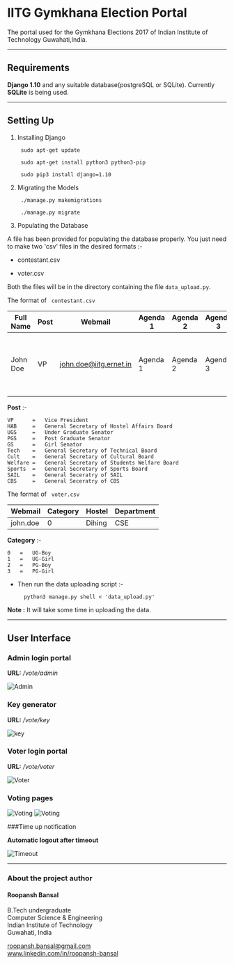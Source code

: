 # IITG Gymkhana Election Portal

The portal used for the Gymkhana Elections 2017 of Indian Institute of Technology Guwahati,India.

___

## Requirements

**Django 1.10** and any suitable database(postgreSQL or SQLite). Currently **SQLite** is being used.

___

## Setting Up

1. Installing Django

		sudo apt-get update

		sudo apt-get install python3 python3-pip

		sudo pip3 install django=1.10

2. Migrating the Models

		./manage.py makemigrations

		./manage.py migrate		

3. Populating the Database

A file has been provided for populating the database properly. You just need to make two 'csv' files in the desired formats :-

  * contestant.csv

  * voter.csv

Both the files will be in the directory containing the file ``` data_upload.py ```.

The format of ``` contestant.csv```

Full Name | Post | Webmail | Agenda 1 | Agenda 2 | Agenda 3 | Agenda 4 | Pic Name
----------|------|---------|----------|----------|----------|----------|---------
John Doe | VP | john.doe@iitg.ernet.in | Agenda 1 | Agenda 2 | Agenda 3 | Agenda 4 | file name of the picture of the contestant without extension(**jpg only**)

**Post** :-

    VP      =   Vice President  
    HAB     =   General Secretary of Hostel Affairs Board  
    UGS     =   Under Graduate Senator  
    PGS     =   Post Graduate Senator  
    GS      =   Girl Senator  
    Tech    =   General Secretary of Technical Board  
    Cult    =   General Secretary of Cultural Board  
    Welfare =   General Secretary of Students Welfare Board  
    Sports  =   General Secretary of Sports Board  
    SAIL    =   General Seceratry of SAIL  
    CBS     =   General Seceratry of CBS  

The format of ``` voter.csv```

Webmail | Category | Hostel | Department
--------|----------|--------|-----------
john.doe | 0 | Dihing | CSE

**Category** :-

    0   =   UG-Boy
    1   =   UG-Girl
    2   =   PG-Boy
    3   =   PG-Girl

* Then run the data uploading script :- 
		
		python3 manage.py shell < 'data_upload.py'

**Note :** It will take some time in uploading the data.

___

## User Interface

### Admin login portal

**URL:** */vote/admin*

![Admin](https://github.com/roopansh/IITG-Election-Portal/blob/master/Screenshots/1.png?raw=true)

### Key generator

**URL:** */vote/key*

![key](https://github.com/roopansh/IITG-Election-Portal/blob/master/Screenshots/4.png?raw=true)


### Voter login portal

**URL:** */vote/voter*

![Voter](https://github.com/roopansh/IITG-Election-Portal/blob/master/Screenshots/3.png?raw=true)

### Voting pages

![Voting](https://github.com/roopansh/IITG-Election-Portal/blob/master/Screenshots/6.png?raw=true)
![Voting](https://github.com/roopansh/IITG-Election-Portal/blob/master/Screenshots/9.png?raw=true)

###Time up notification

**Automatic logout after timeout**

![Timeout](https://github.com/roopansh/IITG-Election-Portal/blob/master/Screenshots/15.png?raw=true)


____________________

### About the project author

#### Roopansh Bansal

B.Tech undergraduate  
Computer Science & Engineering  
Indian Institute of Technology  
Guwahati, India  

roopansh.bansal@gmail.com  
www.linkedin.com/in/roopansh-bansal
